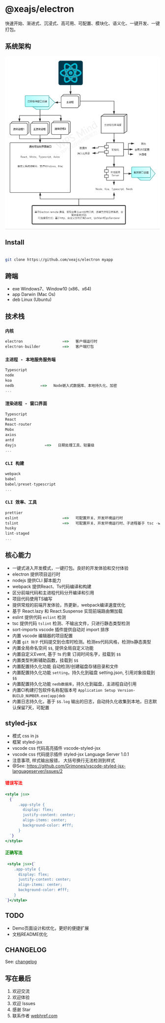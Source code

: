 # @xeajs/electron

快速开始、渐进式、沉浸式、高可用、可配置、模块化、语义化、一键开发、一键打包。

## 系统架构

<!-- https://www.jianguoyun.com -->
<span style="background: #f1f1f1;display: inline-block;">
  <img src="docs/screenshot/framework.png">
</span>

## Install

```bash

git clone https://github.com/xeajs/electron myapp

```

## 跨端

* exe Windows7、Window10 (x86、x64)
* app Darwin (Mac Os)
* deb Linux (Ubuntu)

## 技术栈

### `内核`

```js
electron                  ==>   客户端运行时
electron-builder          ==>   客户端打包
```

### `主进程 - 本地服务服务端`

```js
Typescript
node
koa
nedb            ==>   Node嵌入式数据库、本地持久化、加密
...
```

### `渲染进程 - 窗口界面`

```js
Typescript
React
React-router
Mobx
axios
antd
dayjs             ==>   日期处理工具、轻量级
...
```

### `CLI 构建`

```js
webpack
babel
babel/preset-typescript
...
```

### `CLI 效率、工具`

```js
prettier
eslint                    ==>   可配置开关、开发环境运行时
tslint                    ==>   可配置开关、开发环境运行时、子进程基于 tsc -w
husky
lint-staged
...
```

## 核心能力

* 一键式进入开发模式，一键打包。良好的开发体验和交付体验
* electron 提供项目运行时
* nodejs 提供CLI 脚本能力
* webpack 提供React、Ts代码编译和构建
* 区分前端代码和主进程代码分开编译和引用
* 项目代码使用TS编写
* 提供常规的前端开发体验，热更新，webpack编译速度优化
* 基于 React.lazy 和 React.Suspense 实现前端路由懒加载
* eslint 提供代码 `eslint` 检测
* tsc 提供代码 `tslint` 检测、不输出文件，只进行静态类型检测
* sort-imports vscode 插件提供自动对 import 排序
* 内置 vscode 编辑器的项目配置
* 内置 `git 钩子` 代码提交到仓库时检测。检测es代码风格，检测ts静态类型
* 内置全局命名空间 `$$`, 提供全局自定义功能
* 内置自定义Event, 基于 ts 约束 订阅时间名字，挂载到 `$$`
* 内置类型判断辅助函数，挂载到 `$$`
* 内置配置持久化功能 自动检测/创建磁盘存储目录和文件
* 内置配置持久化功能 `setting`，持久化到磁盘 setting.json, 引用对象挂载到 `$$`
* 内置配置持久化功能 `nedb数据库`，持久化到磁盘，主进程自动引用
* 内置CI构建打包软件名称配版本号 `Application Setup Version-BUILD_NUMBER.exe|app|deb`
* 内置日志持久化，基于 `$$.log` 输出的日志，自动持久化收集到本地，日志默认保留7天，可配置

## styled-jsx

* 模式 css in js
* 框架 styled-jsx
* vscode css 代码高亮插件 vscode-styled-jsx
* vscode css 代码提示插件 styled-jsx Language Server 1.0.1
* 注意事项, 样式输出报错， 大括号换行无法检测到样式
* @See: <https://github.com/Grimones/vscode-styled-jsx-languageserver/issues/2>

<h4 style="color: red;">错误写法</h4>

```jsx
<style jsx>
  {`
      .app-style {
        display: flex;
        justify-content: center;
        align-items: center;
        background-color: #fff;
      }
  `}
</style>
```

<h4 style="color: green;">正确写法</h4>

``` jsx
 <style jsx>{`
    .app-style {
      display: flex;
      justify-content: center;
      align-items: center;
      background-color: #fff;
    }
`}</style>

```

## TODO

* Demo页面设计和优化，更好的便捷扩展
* 文档README优化

## CHANGELOG

See: [changelog](docs/CHANGELOG.md)

## 写在最后

1. 欢迎交流
1. 欢迎体验
1. 欢迎 Issues
1. 感谢 Star
1. 联系作者  [webhref.com](https://www.webhref.com/)
